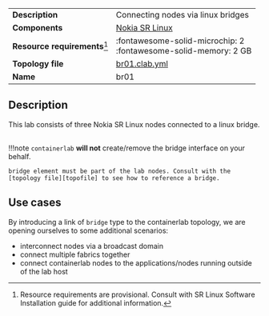 |                               |                                                                      |
| ----------------------------- | -------------------------------------------------------------------- |
| **Description**               | Connecting nodes via linux bridges                                   |
| **Components**                | [Nokia SR Linux][srl]                                                |
| **Resource requirements**[^1] | :fontawesome-solid-microchip: 2 <br/>:fontawesome-solid-memory: 2 GB |
| **Topology file**             | [br01.clab.yml][topofile]                                            |
| **Name**                      | br01                                                                 |

## Description
This lab consists of three Nokia SR Linux nodes connected to a linux bridge.

<center><div class="mxgraph" style="max-width:100%;border:1px solid transparent;" data-mxgraph="{&quot;page&quot;:8,&quot;zoom&quot;:1.5,&quot;highlight&quot;:&quot;#0000ff&quot;,&quot;nav&quot;:true,&quot;check-visible-state&quot;:true,&quot;resize&quot;:true,&quot;url&quot;:&quot;https://raw.githubusercontent.com/srl-labs/containerlab/diagrams/containerlab.drawio&quot;}"></div></center>

!!!note
    `containerlab` **will not** create/remove the bridge interface on your behalf.

    bridge element must be part of the lab nodes. Consult with the [topology file][topofile] to see how to reference a bridge.

## Use cases
By introducing a link of `bridge` type to the containerlab topology, we are opening ourselves to some additional scenarios:

* interconnect nodes via a broadcast domain
* connect multiple fabrics together
* connect containerlab nodes to the applications/nodes running outside of the lab host


[srl]: https://www.nokia.com/networks/products/service-router-linux-NOS/
[topofile]: https://github.com/srl-labs/containerlab/tree/master/lab-examples/br01/br01.clab.yml

[^1]: Resource requirements are provisional. Consult with SR Linux Software Installation guide for additional information.

<script type="text/javascript" src="https://viewer.diagrams.net/js/viewer-static.min.js" async></script>